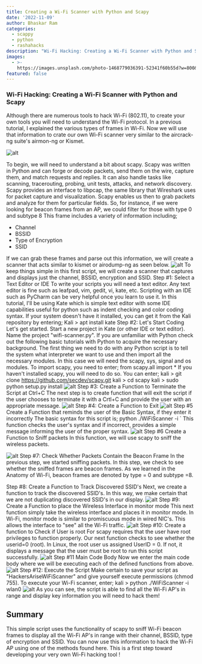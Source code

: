 ```yaml
---
title: Creating a Wi-Fi Scanner with Python and Scapy
date: '2022-11-09'
author: Bhaskar Ram
categories:
  - scappy
  - python
  - rashahacks
description: "Wi-Fi Hacking: Creating a Wi-Fi Scanner with Python and Scapy \r \r Although there are numerous tools to hack Wi-Fi (802.11), to create your own tools y..."
images:
  - >-
    https://images.unsplash.com/photo-1468779036391-52341f60b55d?w=800&h=450&fit=crop
featured: false
---
```

### Wi-Fi Hacking: Creating a Wi-Fi Scanner with Python and Scapy 

Although there are numerous tools to hack Wi-Fi (802.11), to create your own tools you will need to understand the Wi-Fi protocol. In a previous tutorial, I explained the various types of frames in Wi-Fi. Now we will use that information to crate our own Wi-Fi scanner very similar to the aircrack-ng suite's airmon-ng or Kismet.

![alt](https://rashahacks.com/content/images/2022/11/6a4a49_7a739a0a2f1d4d2aaadc442e2142fd44-mv2.webp)

To begin, we will need to understand a bit about scapy. Scapy was written in Python and can  forge or decode packets, send them on the wire, capture them, and match requests and replies. It can also handle tasks like scanning, tracerouting, probing, unit tests, attacks, and network discovery. Scapy provides an interface to libpcap, the same library that Wireshark uses for packet capture and visualization. Scapy enables us then to grab packets and analyze for them for particular fields. So, for instance, if we were looking for beacon frames from an AP, we could filter for those with type 0 and subtype 8
This frame includes a variety of information including;

- Channel
- BSSID
- Type of Encryption
- SSID

If we can grab these frames and parse out this information, we will create a scanner that acts similar to kismet or airodump-ng as seen below.
![alt](https://rashahacks.com/content/images/2022/11/6a4a49_713c08d40a31490cbc320ab26281cd88-mv2.webp)
To keep things simple in this first script, we will create a scanner that captures and displays just the channel, BSSID, encryption and SSID.
Step #1: Select a Text Editor or IDE
To write your scripts you will need a text editor. Any text editor is fine such as leafpad, vim, gedit, vi, kate, etc. Scripting with an IDE such as PyCharm can be very helpful once you learn to use it.
In this tutorial, I'll be using Kate which is simple text editor with some IDE capabilities useful for python such as indent checking and color coding syntax. If your system doesn't have it installed, you can get it from the Kali repository by entering;
Kali > apt install kate
Step #2: Let's Start Coding
Let's get started. Start a new project in Kate (or other IDE or text editor). Name the project "wifi-scanner.py". If you are unfamiliar with Python check out the following basic tutorials with Python to acquire the necessary background.
The first thing we need to do with any Python script is to tell the system what interpreter we want to use and then import all the necessary modules. In this case we will need the scapy, sys, signal and os modules. To import scapy, you need to enter;
from scapy.all import *
If you haven't installed scapy, you will need to do so. You can enter;
kali > git clone https://github.com/secdev/scapy.git
kali > cd scapy
kali > sudo python setup.py install
![alt](https://rashahacks.com/content/images/2022/11/6a4a49_94eb2dd28b3340b79503d15527876b8d-mv2.webp)
Step #3: Create a Function to Terminate the Script at Ctrl+C
The next step is to create function that will exit the script if the user chooses to terminate it with a Crtl+C and provide the user with an appropriate message.
![alt](https://rashahacks.com/content/images/2022/11/6a4a49_a944ce1fb7ff4d369216d3a24b0ea9b0-mv2.webp)
Step #4: Create a Function to Exit
![alt](https://rashahacks.com/content/images/2022/11/6a4a49_2ea9bfc8b8a84664ad501479a9417702-mv2.webp)
Step #5 Create a Function that reminds the user of the Basic Syntax, if they enter it incorrectly
The basic syntax for this script is;
python ./WiFiScanner -i <interface>`
This function checks the user's syntax and if incorrect, provides a simple message informing the user of the proper syntax.
![alt](https://rashahacks.com/content/images/2022/11/6a4a49_cd003868a33f4788b2048bdd30a5102e-mv2.webp)
Step #6 Create a Function to Sniff packets
In this function, we will use scapy to sniff the wireless packets.

![alt](https://rashahacks.com/content/images/2022/11/6a4a49_8e5d1918d65f4f09aab42df675691d73-mv2.webp)
Step #7: Check Whether Packets Contain the Beacon Frame
In the previous step, we started sniffing packets. In this step, we check to see whether the sniffed frames are beacon frames. As we learned in the Anatomy of Wi-Fi, beacon frames are denoted by type = 0 and subtype =8.

Step #8: Create a Function to Track Discovered SSID's
Next, we create a function to track the discovered SSID's. In this way, we make certain that we are not duplicating discovered SSID's in our display.
![alt](https://rashahacks.com/content/images/2022/11/6a4a49_8940600ee63b41a99b6abce9ad9528ab-mv2.webp)
Step #9: Create a Function to place the Wireless Interface in monitor mode
This next function simply take the wireless interface and places it in monitor mode. In Wi-Fi, monitor mode is similar to promiscuous mode in wired NIC's. This allows the interface to "see" all the Wi-Fi traffic.
![alt](https://rashahacks.com/content/images/2022/11/6a4a49_8e5d1918d65f4f09aab42df675691d73-mv2.webp)
Step #10: Create a function to Check if User is root
For scapy requires that the user have root privileges to function properly. Our next function checks to see whether the userid=0 (root). In Linux, the root user us assigned UserID = 0. If not, it displays a message that the user must be root to run this script successfully.
![alt](https://rashahacks.com/content/images/2022/11/6a4a49_d33850fe6c83425bbb40d240c0715275-mv2.webp)
Step #11 Main Code Body
Now we enter the main code body where we will be executing each of the defined functions from above.
![alt](https://rashahacks.com/content/images/2022/11/6a4a49_440995ba09ad4e5d80c2127d48190c25-mv2.webp)
Step #12: Execute the Script
Make certain to save your script as "HackersAriseWiFiScanner" and give yourself execute permissions (chmod 755).
To execute your Wi-Fi scanner, enter;
kali > python ./WiFiScanner -i wlan0
![alt](https://rashahacks.com/content/images/2022/11/6a4a49_2ebc01ce0fb546c5a3578dc72cbfe4fb-mv2.webp)
As you can see, the script is able to find all the Wi-Fi AP's in range and display key information you will need to hack them!
## Summary
This simple script  uses the functionality of scapy to sniff Wi-Fi beacon frames to display all the Wi-Fi AP's in range with their channel, BSSID, type of encryption and SSID. You can now use this information to hack the Wi-Fi AP using one of the methods found here.
This is a first step toward developing your very own Wi-Fi hacking tool !
